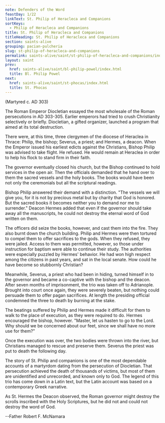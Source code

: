 ```yaml
---
note: Defenders of the Word
feastDay: 1/22
linkText: St. Philip of Heracleca and Companions
sortKeys:
  - Philip of Heracleca and Companions
title: St. Philip of Heracleca and Companions
titleHeading: St. Philip of Heracleca and Companions
section: saints-alive
grouping: pacian-pulcheria
slug: st-philip-of-heracleca-and-companions
permalink: saints-alive/saint/st-philip-of-heracleca-and-companions/index.html
layout: saint
prev:
  href: saints-alive/saint/bl-philip-powel/index.html
  title: Bl. Philip Powel
next:
  href: saints-alive/saint/st-phocas/index.html
  title: St. Phocas
---
```

(Martyred c. AD 303)

The Roman Emperor Diocletian essayed the most wholesale of the Roman persecutions in AD 303-305. Earlier emperors had tried to crush Christianity selectively or briefly. Diocletian, a gifted organizer, launched a program that aimed at its total destruction.

There were, at this time, three clergymen of the diocese of Heraclea in Thrace: Philip, the bishop; Severus, a priest; and Hermes, a deacon. When the Emperor issued his earliest edicts against the Christians, Bishop Philip was advised to take flight. He refused. He would remain at Heraclea in order to help his flock to stand firm in their faith.

The governor eventually closed his church, but the Bishop continued to hold services in the open air. Then the officials demanded that he hand over to them the sacred vessels and the holy books. The books would have been not only the ceremonials but all the scriptural readings.

Bishop Philip answered their demand with a distinction. "The vessels we will give you, for it is not by precious metal but by charity that God is honored. But the sacred books it becomes neither you to demand nor me to surrender." Deacon Hermes added that even if the governor should take away all the manuscripts, he could not destroy the eternal word of God written on them.

The officers did seize the books, however, and cast them into the fire. They also burnt down the church building. Philip and Hermes were then tortured to compel them to offer sacrifices to the gods. When they refused, they were jailed. Access to them was permitted, however, so those under instruction for baptism were able to continue their study. The authorities were especially puzzled by Hermes' behavior. He had won high respect among the citizens in past years, and sat in the local senate. How could he have become so stubbornly Christian?

Meanwhile, Severus, a priest who had been in hiding, turned himself in to the governor and became a co-captive with the bishop and the deacon. After seven months of imprisonment, the trio was taken off to Adrianople. Brought into court once again, they were severely beaten, but nothing could persuade them to offer pagan sacrifices. At length the presiding official condemned the three to death by burning at the stake.

The beatings suffered by Philip and Hermes made it difficult for them to walk to the place of execution, as they were required to do. Hermes encouraged the bishop, however. "Master, let us hasten to go to the Lord. Why should we be concerned about our feet, since we shall have no more use for them?"

Once the execution was over, the two bodies were thrown into the river, but Christians managed to rescue and preserve them. Severus the priest was put to death the following day.

The story of St. Philip and companions is one of the most dependable accounts of a martyrdom dating from the persecution of Diocletian. That persecution achieved the death of thousands of victims, but most of them are unidentified and unrecorded, and known only to God. The legend of this trio has come down in a Latin text, but the Latin account was based on a contemporary Greek narrative.

As St. Hermes the Deacon observed, the Roman governor might destroy the scrolls inscribed with the Holy Scriptures, but he did not and could not destroy the word of God.

\--Father Robert F. McNamara